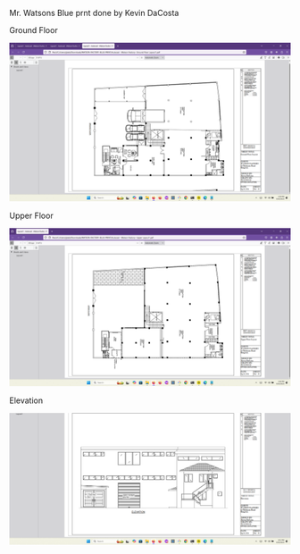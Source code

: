 Mr. Watsons Blue prnt done by Kevin DaCosta

Ground Floor

![](GROUND-FLOOR-LAYOUT.png)

Upper Floor

![](UPPER-FLOOR-LAYOUT.png)


Elevation

![](ELEVATION.png)

